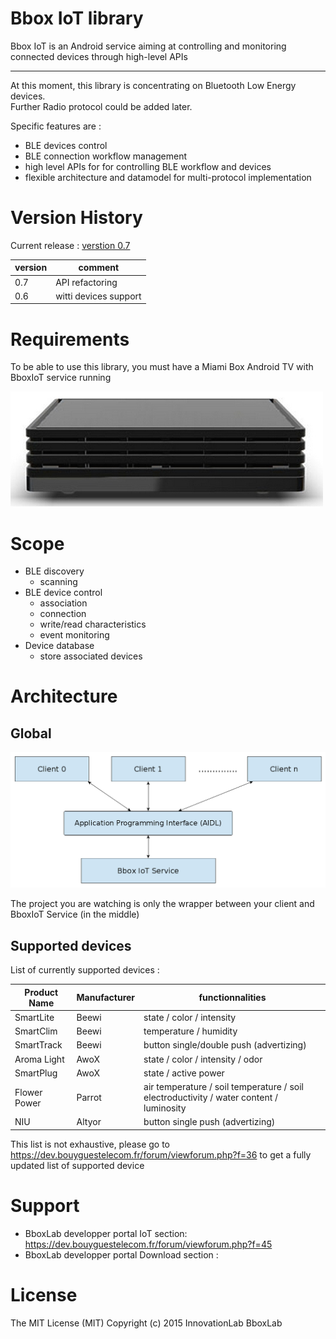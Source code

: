# Bbox IoT library

Bbox IoT is an Android service aiming at controlling and monitoring connected devices through high-level APIs

<hr/>

At this moment, this library is concentrating on Bluetooth Low Energy devices. <br/>Further Radio protocol could be added later.

Specific features are :

* BLE devices control
* BLE connection workflow management
* high level APIs for for controlling BLE workflow and devices
* flexible architecture and datamodel for multi-protocol implementation

# Version History

Current release : <a href="#">verstion 0.7</a>

| version                                                                |    comment                 |
|------------------------------------------------------------------------|----------------------------|
| 0.7                                                                    | API refactoring            |
| 0.6                                                                    | witti devices support      |

# Requirements

To be able to use this library, you must have a Miami Box Android TV with BboxIoT service running

![Bbox Miami](img/bbox-miami.jpg)

# Scope

* BLE discovery
  * scanning
* BLE device control
  * association
  * connection
  * write/read characteristics
  * event monitoring
* Device database
  * store associated devices 

# Architecture

## Global 

![architecture](img/architecture.png)

The project you are watching is only the wrapper between your client and BboxIoT Service (in the middle)

## Supported devices

List of currently supported devices : 

|   Product Name               |    Manufacturer   |  functionnalities    |
|---------------------------|---------------|-----------------------------|
|   SmartLite   |     Beewi           |     state / color / intensity     |
|   SmartClim   |     Beewi          |     temperature / humidity         |
|   SmartTrack   |     Beewi          |     button single/double push (advertizing)         |
|   Aroma Light   |     AwoX          |     state / color / intensity / odor         |
|   SmartPlug   |     AwoX          |     state / active power         |
|   Flower Power   |     Parrot          |     air temperature / soil temperature / soil electroductivity / water content / luminosity         |
|   NIU   |     Altyor          |     button single push (advertizing)         |

This list is not exhaustive, please go to https://dev.bouyguestelecom.fr/forum/viewforum.php?f=36 to get a fully updated list of supported device

# Support

* BboxLab developper portal IoT section: https://dev.bouyguestelecom.fr/forum/viewforum.php?f=45
* BboxLab developper portal Download section : 

# License

The MIT License (MIT) Copyright (c) 2015 InnovationLab BboxLab